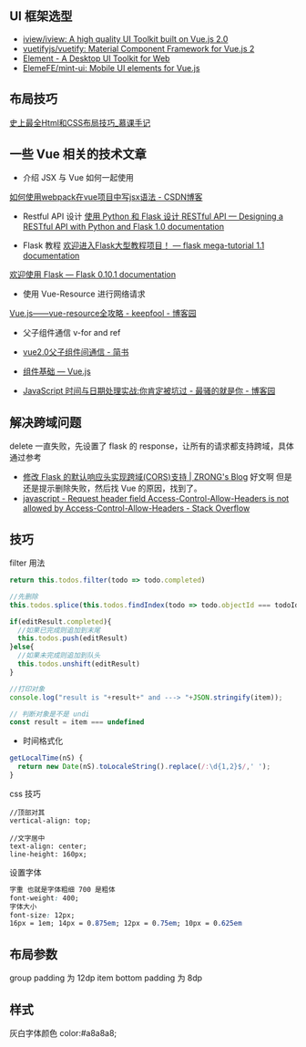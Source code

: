 ## UI 框架选型

* [iview/iview: A high quality UI Toolkit built on Vue\.js 2\.0](https://github.com/iview/iview)
* [vuetifyjs/vuetify: Material Component Framework for Vue\.js 2](https://github.com/vuetifyjs/vuetify)
* [Element \- A Desktop UI Toolkit for Web](http://element-cn.eleme.io/#/en-US/)
* [ElemeFE/mint\-ui: Mobile UI elements for Vue\.js](https://github.com/ElemeFE/mint-ui/)

## 布局技巧

[史上最全Html和CSS布局技巧\_慕课手记](https://www.imooc.com/article/2235)

## 一些 Vue 相关的技术文章

* 介绍 JSX 与 Vue 如何一起使用

[如何使用webpack在vue项目中写jsx语法 \- CSDN博客](https://blog.csdn.net/itkingone/article/details/77096895)

* Restful API 设计
[使用 Python 和 Flask 设计 RESTful API — Designing a RESTful API with Python and Flask 1\.0 documentation](http://www.pythondoc.com/flask-restful/first.html)

* Flask 教程
[欢迎进入Flask大型教程项目！ — flask mega\-tutorial 1\.1 documentation](http://www.pythondoc.com/flask-mega-tutorial/index.html)

[欢迎使用 Flask — Flask 0\.10\.1 documentation](http://www.pythondoc.com/flask/index.html)

* 使用 Vue-Resource 进行网络请求

[Vue\.js——vue\-resource全攻略 \- keepfool \- 博客园](http://www.cnblogs.com/keepfool/p/5657065.html)

* 父子组件通信 v-for and ref

* [vue2\.0父子组件间通信 \- 简书](https://www.jianshu.com/p/6389d424965f)
* [组件基础 — Vue\.js](https://cn.vuejs.org/v2/guide/components.html#logo)

* [JavaScript 时间与日期处理实战:你肯定被坑过 \- 最骚的就是你 \- 博客园](http://www.cnblogs.com/libin-1/p/6764747.html)

## 解决跨域问题

delete 一直失败，先设置了 flask 的 response，让所有的请求都支持跨域，具体通过参考
* [修改 Flask 的默认响应头实现跨域\(CORS\)支持 \| ZRONG's Blog](https://blog.zengrong.net/post/2615.html)
好文啊
但是还是提示删除失败，然后找 Vue 的原因，找到了。
* [javascript \- Request header field Access\-Control\-Allow\-Headers is not allowed by Access\-Control\-Allow\-Headers \- Stack Overflow](https://stackoverflow.com/questions/25727306/request-header-field-access-control-allow-headers-is-not-allowed-by-access-contr)

## 技巧

filter 用法
```js
return this.todos.filter(todo => todo.completed)

//先删除
this.todos.splice(this.todos.findIndex(todo => todo.objectId === todoId),1)

if(editResult.completed){
  //如果已完成则追加到末尾
  this.todos.push(editResult)
}else{
  //如果未完成则追加到队头
  this.todos.unshift(editResult)
}

//打印对象
console.log("result is "+result+" and ---> "+JSON.stringify(item));

// 判断对象是不是 undi
const result = item === undefined
```

* 时间格式化
```javascript
getLocalTime(nS) {
  return new Date(nS).toLocaleString().replace(/:\d{1,2}$/,' ');
}
```

css 技巧
```
//顶部对其
vertical-align: top;

//文字居中
text-align: center;
line-height: 160px;
```

设置字体
```css
字重 也就是字体粗细 700 是粗体
font-weight: 400;
字体大小
font-size: 12px;
16px = 1em; 14px = 0.875em; 12px = 0.75em; 10px = 0.625em
````

## 布局参数
group padding 为 12dp
item bottom padding 为 8dp

## 样式
灰白字体颜色
color:#a8a8a8;
